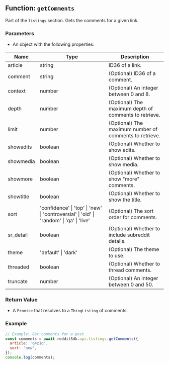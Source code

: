 ## Function: `getComments`

Part of the `listings` section. Gets the comments for a given link.

### Parameters
- An object with the following properties:

| Name | Type | Description |
|---|---|---|
| article | string | ID36 of a link. |
| comment | string | (Optional) ID36 of a comment. |
| context | number | (Optional) An integer between 0 and 8. |
| depth | number | (Optional) The maximum depth of comments to retrieve. |
| limit | number | (Optional) The maximum number of comments to retrieve. |
| showedits | boolean | (Optional) Whether to show edits. |
| showmedia | boolean | (Optional) Whether to show media. |
| showmore | boolean | (Optional) Whether to show "more" comments. |
| showtitle | boolean | (Optional) Whether to show the title. |
| sort | 'confidence' \| 'top' \| 'new' \| 'controversial' \| 'old' \| 'random' \| 'qa' \| 'live' | (Optional) The sort order for comments. |
| sr_detail | boolean | (Optional) Whether to include subreddit details. |
| theme | 'default' \| 'dark' | (Optional) The theme to use. |
| threaded | boolean | (Optional) Whether to thread comments. |
| truncate | number | (Optional) An integer between 0 and 50. |

### Return Value
- A `Promise` that resolves to a `ThingListing` of comments.

### Example
```javascript
// Example: Get comments for a post
const comments = await redditSdk.api.listings.getComments({
  article: 'q4z1q',
  sort: 'new',
});
console.log(comments);
``` 